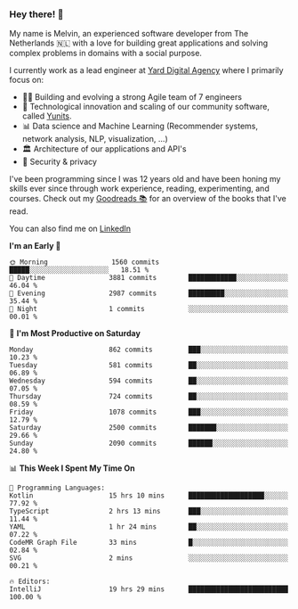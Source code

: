 ### Hey there! 👋

My name is Melvin, an experienced software developer from The Netherlands 🇳🇱 with a love for building great applications and solving complex problems in domains with a social purpose. 

I currently work as a lead engineer at [Yard Digital Agency](https://github.com/yardinternet) where I primarily focus on:

* 👏🏼 Building and evolving a strong Agile team of 7 engineers
* 🚀 Technological innovation and scaling of our community software, called [Yunits](https://www.yunits.com/).
* 📊 Data science and Machine Learning (Recommender systems, network analysis, NLP, visualization, ...)
* 🏛 Architecture of our applications and API's
* 🔐 Security & privacy

I've been programming since I was 12 years old and have been honing my skills ever since through work experience, reading, experimenting, and courses.
Check out my [Goodreads 📚](https://goodreads.com/melvinkoopmans) for an overview of the books that I've read. 

You can also find me on [LinkedIn](https://www.linkedin.com/in/melvinkoopmans)

<!--START_SECTION:waka-->
**I'm an Early 🐤** 

```text
🌞 Morning                1560 commits        █████░░░░░░░░░░░░░░░░░░░░   18.51 % 
🌆 Daytime                3881 commits        ████████████░░░░░░░░░░░░░   46.04 % 
🌃 Evening                2987 commits        █████████░░░░░░░░░░░░░░░░   35.44 % 
🌙 Night                  1 commits           ░░░░░░░░░░░░░░░░░░░░░░░░░   00.01 % 
```
📅 **I'm Most Productive on Saturday** 

```text
Monday                   862 commits         ███░░░░░░░░░░░░░░░░░░░░░░   10.23 % 
Tuesday                  581 commits         ██░░░░░░░░░░░░░░░░░░░░░░░   06.89 % 
Wednesday                594 commits         ██░░░░░░░░░░░░░░░░░░░░░░░   07.05 % 
Thursday                 724 commits         ██░░░░░░░░░░░░░░░░░░░░░░░   08.59 % 
Friday                   1078 commits        ███░░░░░░░░░░░░░░░░░░░░░░   12.79 % 
Saturday                 2500 commits        ███████░░░░░░░░░░░░░░░░░░   29.66 % 
Sunday                   2090 commits        ██████░░░░░░░░░░░░░░░░░░░   24.80 % 
```


📊 **This Week I Spent My Time On** 

```text
💬 Programming Languages: 
Kotlin                   15 hrs 10 mins      ███████████████████░░░░░░   77.92 % 
TypeScript               2 hrs 13 mins       ███░░░░░░░░░░░░░░░░░░░░░░   11.44 % 
YAML                     1 hr 24 mins        ██░░░░░░░░░░░░░░░░░░░░░░░   07.22 % 
CodeMR Graph File        33 mins             █░░░░░░░░░░░░░░░░░░░░░░░░   02.84 % 
SVG                      2 mins              ░░░░░░░░░░░░░░░░░░░░░░░░░   00.21 % 

🔥 Editors: 
IntelliJ                 19 hrs 29 mins      █████████████████████████   100.00 % 
```


<!--END_SECTION:waka-->
